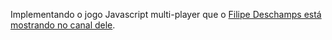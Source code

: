 Implementando o jogo Javascript multi-player que o [Filipe Deschamps está mostrando no canal dele](https://www.youtube.com/channel/UCU5JicSrEM5A63jkJ2QvGYw).